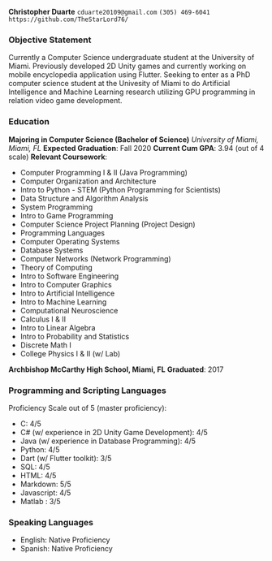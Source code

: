 **Christopher Duarte**
`cduarte20109@gmail.com`
`(305) 469-6041`
`https://github.com/TheStarLord76/`

### Objective Statement

Currently a Computer Science undergraduate student at the University of Miami. Previously developed 2D Unity games and currently working on mobile encyclopedia application using Flutter. Seeking to enter as a PhD computer science student at the Univesity of Miami to do Artificial Intelligence and Machine Learning research utilizing GPU programming in relation video game development.   

### Education 

**Majoring in Computer Science (Bachelor of Science)**
*University of Miami, Miami, FL*
**Expected Graduation**: Fall 2020
**Current Cum GPA**: 3.94 (out of 4 scale) 
**Relevant Coursework**: 

- Computer Programming I & II (Java Programming) 
- Computer Organization and Architecture
- Intro to Python - STEM (Python Programming for Scientists)
- Data Structure and Algorithm Analysis
- System Programming
- Intro to Game Programming
- Computer Science Project Planning (Project Design)
- Programming Languages
- Computer Operating Systems
- Database Systems
- Computer Networks (Network Programming)
- Theory of Computing
- Intro to Software Engineering
- Intro to Computer Graphics
- Intro to Artificial Intelligence
- Intro to Machine Learning
- Computational Neuroscience 
- Calculus I & II
- Intro to Linear Algebra
- Intro to Probability and Statistics
- Discrete Math I
- College Physics I & II (w/ Lab)

**Archbishop McCarthy High School, Miami, FL**
**Graduated**: 2017

### Programming and Scripting Languages

Proficiency Scale out of 5 (master proficiency):
- C: 4/5
- C# (w/ experience in 2D Unity Game Development): 4/5
- Java (w/ experience in Database Programming): 4/5
- Python: 4/5
- Dart (w/ Flutter toolkit): 3/5
- SQL: 4/5
- HTML: 4/5
- Markdown: 5/5
- Javascript: 4/5
- Matlab : 3/5

### Speaking Languages

- English: Native Proficiency
- Spanish: Native Proficiency
